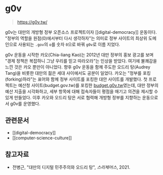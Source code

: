 # g0v

> https://g0v.tw/

g0v는 대만의 개방형 정부 오픈소스 프로젝트이자 [[digital-democracy]] 운동이다. "정부의 역할을 원점(0)에서부터 다시 생각하자"는 의미로 정부 사이트의 최상위 도메인으로 사용되는 `.gov`의 `o`를 숫자 `0`으로 바꿔 `g0v`로 이름 지었다.

g0v 운동을 시작한 카오(Chia-liang Kao)는 2012년 대만 정부의 홍보 광고를 보며 "경제 정책은 복잡하니 그냥 우리를 믿고 따라오라"는 인상을 받았다. 여기에 불쾌감을 느낀 것은 카오 뿐만이 아니었다. 향후 g0v 운동을 함께 주도한 오드리 탕(Audrey Tang)을 비롯한 대만의 젊은 세대 사이에서도 공분이 일었다. 카오는 "정부를 포킹(forking)하라"는 표어와 함께 정부 사이트를 포킹한 대안 사이트를 개발했다. 첫 프로젝트는 예산청 사이트(budget.gov.tw)를 포킹한 [budget.g0v.tw](https://budget.g0v.tw/)였는데, 대만 정부의 예산 지출을 시각화하고, 세부 항목에 대해 접속자들이 평점을 매기고 의견을 제시할 수 있게 만들었다. 이후 카오와 오드리 탕은 서로 협력해 개방형 정부를 지향하는 운동으로서 g0v를 운영했다.

## 관련문서

- [[digital-democracy]]
- [[computer-science-culture]]

## 참고자료

- 전병근, "대만의 디지털 민주주의와 오드리 탕", _스리체어스_, 2021.
